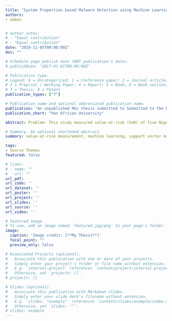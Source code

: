 ```yaml
---
title: "System Properties based Malware Detection using Machine Learning"
authors:
- admin


# author_notes:
# - "Equal contribution"
# - "Equal contribution"
date: "2019-11-05T00:00:00Z"
doi: ""

# Schedule page publish date (NOT publication's date).
# publishDate: "2017-01-01T00:00:00Z"

# Publication type.
# Legend: 0 = Uncategorized; 1 = Conference paper; 2 = Journal article;
# 3 = Preprint / Working Paper; 4 = Report; 5 = Book; 6 = Book section;
# 7 = Thesis; 8 = Patent
publication_types: ["7"]

# Publication name and optional abbreviated publication name.
publication: "An unpublished MSc thesis submitted to Submitted to the Pan African University Institute for Basic Sciences, Technology and Innovation in Partial Fulfillment of the Requirements for the award of the degree of Master of Science in Mathematics (Finance option) of the Pan African University"
publication_short: "Pan African University"

abstract: Problem- This study measured value-at-risk (VaR) of five Nigerian banks using an innovative approach of incorporating sentiments from financial tweets. This is aimed at solving the problem of poor market-data only VaR measurements, since market data alone may not reveal all the needed information of a financial institution. Four specific objectives guided the study, broadly to perform sentiment analysis, model volatility and measure VaR. Furthermore, the study proposed a framework for sentiment analysis of five Nigerian banks tweets using Support Vector Machine. The Twitter data used for the study was crawled from Twitter API and spans a 2-year period, from 1st January 2017 to 31st December 2018. Also, stock market data for the five banks was obtained from the Nigerian Stock Exchange, covering the stated period. The sentiment analysis results reveal that, the number of positive tweets within this period was slightly greater than the number of negative tweets for each of the five banks and majority of the data falls between 0 and 100 sentiments per day, with few outliers above this range. The study also extended the Arbex-Valle et al. (2013) volatility model using news sentiments under the GJR-GARCH framework, to incorporating tweets sentiments under both the standard GARCH framework and the EGARCH framework. Modelling the volatility indicates that the EGARCH model with the t-distribution outperforms the standard GARCH model and the GJR-GARCH model. The parameters for both the positive and negative tweets sentiments that were incorporated into the model as external regressors, were significant. This shows that incorporating tweets sentiments in the modelling of volatility brought about a better model. Furthermore, the VaR was calculated using the variance-covariance approach. For the 5% 1-day and 1% 1-day VaR, the VaR without tweets sentiments were higher than the VaR with tweets sentiments, apart from that of UBA and ZENITHBANK. To the best of our knowledge as suggested by literature review, this is the first work that innovatively measures value-at-risk using both market data and social media (Twitter) data for Nigerian banks. Recommendations and suggestions for further studies were presented.

# Summary. An optional shortened abstract.
summary: value-at-risk measurement, machine learning, support vector machine, sentiment analysis, Nigerian banks, twitter, social media analytics, opinion mining, alternative data analysis

tags:
- Source Themes
featured: false

# links:
# - name: ""
#   url: ""
url_pdf: 
url_code: ''
url_dataset: ''
url_poster: ''
url_project: ''
url_slides: ''
url_source: ''
url_video: ''

# Featured image
# To use, add an image named `featured.jpg/png` to your page's folder. 
image:
  caption: 'Image credit: [**My Thesis**]'
  focal_point: ""
  preview_only: false

# Associated Projects (optional).
#   Associate this publication with one or more of your projects.
#   Simply enter your project's folder or file name without extension.
#   E.g. `internal-project` references `content/project/internal-project/index.md`.
#   Otherwise, set `projects: []`.
# projects: []

# Slides (optional).
#   Associate this publication with Markdown slides.
#   Simply enter your slide deck's filename without extension.
#   E.g. `slides: "example"` references `content/slides/example/index.md`.
#   Otherwise, set `slides: ""`.
# slides: example
---
```

